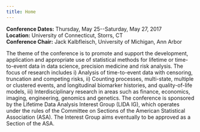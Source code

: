 ```yaml
---
title: Home
---
```


**Conference Dates:** Thursday, May 25--Saturday, May 27, 2017<br />
**Location:** University of Connecticut, Storrs, CT<br />
**Conference Chair:** Jack Kalbfleisch, University of Michigan, Ann Arbor

The theme of the conference is to promote and support the development,
application and appropriate use of statistical methods for lifetime or
time-to-event data in data science, precision medicine and risk
analysis. The focus of research includes i) Analysis of time-to-event
data with censoring, truncation and competing risks, ii) Counting
processes, multi-state, multiple or clustered events, and longitudinal
biomarker histories, and quality-of-life models, iii)
Interdisciplinary research in areas such as finance, economics,
imaging, engineering, genomics and genetics. The conference is
sponsored by the Lifetime Data Analysis Interest Group (LIDA IG),
which operates under the rules of the Committee on Sections of the
American Statistical Association (ASA). The Interest Group aims
eventually to be approved as a Section of the ASA.

